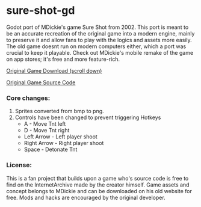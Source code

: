 # sure-shot-gd
Godot port of MDickie's game Sure Shot from 2002. 
This port is meant to be an accurate recreation of the original game into a modern engine, mainly to preserve it and allow fans to play with the logics and assets more easily. The old game doesnt run on modern computers either, which a port was crucial to keep it playable. Check out MDickie's mobile remake of the game on app stores; it's free and more feature-rich.

[Original Game Download (scroll down)](http://www.mdickie.com/games_blitz.htm)

[Original Game Source Code](https://ia903005.us.archive.org/view_archive.php?archive=/28/items/mdickiesourcecodearchives/MDickie%20Source%20Code%20Archives.rar)



### Core changes:
1. Sprites converted from bmp to png.
2. Controls have been changed to prevent triggering Hotkeys
    - A - Move Tnt left
    - D - Move Tnt right
    - Left Arrow - Left player shoot
    - Right Arrow - Right player shoot
    - Space - Detonate Tnt

### License:
This is a fan project that builds upon a game who's source code is free to find on the InternetArchive
made by the creator himself. Game assets and concept belongs to MDickie and can be downloaded on his
old website for free. Mods and hacks are encouraged by the original developer.
